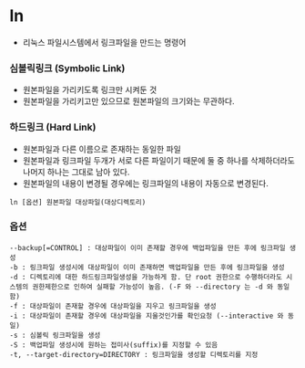 # ln

- 리눅스 파일시스템에서 링크파일을 만드는 명령어

### 심볼릭링크 (Symbolic Link)
- 원본파일을 가리키도록 링크만 시켜둔 것
- 원본파일을 가리키고만 있으므로 원본파일의 크기와는 무관하다.

### 하드링크 (Hard Link)
- 원본파일과 다른 이름으로 존재하는 동일한 파일
- 원본파일과 링크파일 두개가 서로 다른 파일이기 때문에 둘 중 하나를 삭제하더라도 나머지 하나는 그대로 남아 있다.
- 원본파일의 내용이 변경될 경우에는 링크파일의 내용이 자동으로 변경된다.

````
ln [옵션] 원본파일 대상파일(대상디렉토리)
````

### 옵션
````
--backup[=CONTROL] : 대상파일이 이미 존재할 경우에 백업파일을 만든 후에 링크파일 생성
-b : 링크파일 생성시에 대상파일이 이미 존재하면 백업파일을 만든 후에 링크파일을 생성
-d : 디렉토리에 대한 하드링크파일생성을 가능하게 함. 단 root 권한으로 수행하더라도 시스템의 권한제한으로 인하여 실패할 가능성이 높음. (-F 와 --directory 는 -d 와 동일함)
-f : 대상파일이 존재할 경우에 대상파일을 지우고 링크파일을 생성
-i : 대상파일이 존재할 경우에 대상파일을 지울것인가를 확인요청 (--interactive 와 동일)
-s : 심볼릭 링크파일을 생성
-S : 백업파일 생성시에 원하는 접미사(suffix)를 지정할 수 있음
-t, --target-directory=DIRECTORY : 링크파일을 생성할 디렉토리를 지정
````